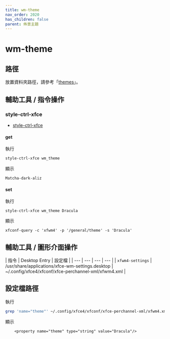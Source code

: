 ```yaml
---
title: wm-theme
nav_order: 2020
has_children: false
parent: 佈景主題
---
```



# wm-theme


## 路徑

放置資料夾路徑，請參考「[themes](https://samwhelp.github.io/note-about-ubuntu/read/theme.html#themes)」。


## 輔助工具 / 指令操作


### style-ctrl-xfce

* [style-ctrl-xfce](https://samwhelp.github.io/note-about-manjaro/read/project/style-xfce/style-ctrl-xfce.html)


#### get

執行

``` sh
style-ctrl-xfce wm_theme
```

顯示

```
Matcha-dark-aliz
```

#### set

執行

```
style-ctrl-xfce wm_theme Dracula
```

顯示

```
xfconf-query -c 'xfwm4' -p '/general/theme' -s 'Dracula'
```


## 輔助工具 / 圖形介面操作

| 指令 | Desktop Entry | 設定檔 |
| --- | --- | --- | --- |
| `xfwm4-settings` | /usr/share/applications/xfce-wm-settings.desktop | ~/.config/xfce4/xfconf/xfce-perchannel-xml/xfwm4.xml |


## 設定檔路徑

執行

``` sh
grep 'name="theme"' ~/.config/xfce4/xfconf/xfce-perchannel-xml/xfwm4.xml
```

顯示

```
    <property name="theme" type="string" value="Dracula"/>
```
